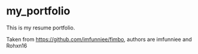 # my_portfolio

This is my resume portfolio.

Taken from https://github.com/imfunniee/fimbo, authors are imfunniee and Rohxn16 

